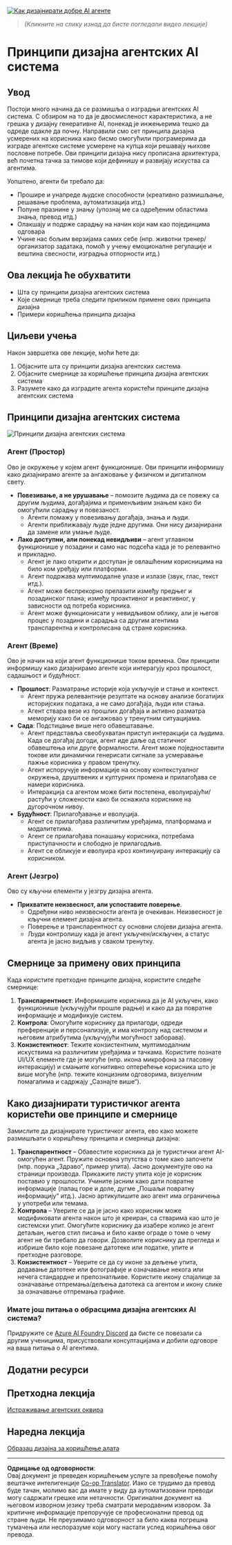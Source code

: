 <!--
CO_OP_TRANSLATOR_METADATA:
{
  "original_hash": "4c46e4ff9e349c521e2b0b17f51afa64",
  "translation_date": "2025-08-29T22:55:20+00:00",
  "source_file": "03-agentic-design-patterns/README.md",
  "language_code": "sr"
}
-->
[![Как дизајнирати добре AI агенте](../../../translated_images/lesson-3-thumbnail.1092dd7a8f1074a5b26e35aa8f810814e05a22fed1765c20c14b2b508c7ae379.sr.png)](https://youtu.be/m9lM8qqoOEA?si=4KimounNKvArQQ0K)

> _(Кликните на слику изнад да бисте погледали видео лекције)_
# Принципи дизајна агентских AI система

## Увод

Постоји много начина да се размишља о изградњи агентских AI система. С обзиром на то да је двосмисленост карактеристика, а не грешка у дизајну генеративне AI, понекад је инжењерима тешко да одреде одакле да почну. Направили смо сет принципа дизајна усмерених на корисника како бисмо омогућили програмерима да изграде агентске системе усмерене на купца који решавају њихове пословне потребе. Ови принципи дизајна нису прописана архитектура, већ почетна тачка за тимове који дефинишу и развијају искуства са агентима.

Уопштено, агенти би требало да:

- Прошире и унапреде људске способности (креативно размишљање, решавање проблема, аутоматизација итд.)
- Попуне празнине у знању (упознај ме са одређеним областима знања, превод итд.)
- Олакшају и подрже сарадњу на начин који нам као појединцима одговара
- Учине нас бољим верзијама самих себе (нпр. животни тренер/организатор задатака, помоћ у учењу емоционалне регулације и вештина свесности, изградња отпорности итд.)

## Ова лекција ће обухватити

- Шта су принципи дизајна агентских система
- Које смернице треба следити приликом примене ових принципа дизајна
- Примери коришћења принципа дизајна

## Циљеви учења

Након завршетка ове лекције, моћи ћете да:

1. Објасните шта су принципи дизајна агентских система
2. Објасните смернице за коришћење принципа дизајна агентских система
3. Разумете како да изградите агента користећи принципе дизајна агентских система

## Принципи дизајна агентских система

![Принципи дизајна агентских система](../../../translated_images/agentic-design-principles.1cfdf8b6d3cc73c2b738951ee7b2043e224441d98babcf654be69d866120f93a.sr.png)

### Агент (Простор)

Ово је окружење у којем агент функционише. Ови принципи информишу како дизајнирамо агенте за ангажовање у физичком и дигиталном свету.

- **Повезивање, а не урушавање** – помозите људима да се повежу са другим људима, догађајима и применљивим знањем како би омогућили сарадњу и повезаност.
  - Агенти помажу у повезивању догађаја, знања и људи.
  - Агенти приближавају људе једне другима. Они нису дизајнирани да замене или умање људе.
- **Лако доступни, али понекад невидљиви** – агент углавном функционише у позадини и само нас подсећа када је то релевантно и прикладно.
  - Агент је лако открити и доступан је овлашћеним корисницима на било ком уређају или платформи.
  - Агент подржава мултимодалне улазе и излазе (звук, глас, текст итд.).
  - Агент може беспрекорно прелазити између предњег и позадинског плана; између проактивног и реактивног, у зависности од потреба корисника.
  - Агент може функционисати у невидљивом облику, али је његов процес у позадини и сарадња са другим агентима транспарентна и контролисана од стране корисника.

### Агент (Време)

Ово је начин на који агент функционише током времена. Ови принципи информишу како дизајнирамо агенте који интерагују кроз прошлост, садашњост и будућност.

- **Прошлост**: Разматрање историје која укључује и стање и контекст.
  - Агент пружа релевантније резултате на основу анализе богатијих историјских података, а не само догађаја, људи или стања.
  - Агент ствара везе из прошлих догађаја и активно разматра меморију како би се ангажовао у тренутним ситуацијама.
- **Сада**: Подстицање више него обавештавање.
  - Агент представља свеобухватан приступ интеракцији са људима. Када се догађај догоди, агент иде даље од статичног обавештења или друге формалности. Агент може поједноставити токове или динамички генерисати сигнале за усмеравање пажње корисника у правом тренутку.
  - Агент испоручује информације на основу контекстуалног окружења, друштвених и културних промена и прилагођава се намери корисника.
  - Интеракција са агентом може бити постепена, еволуирајући/растући у сложености како би оснажила кориснике на дугорочном нивоу.
- **Будућност**: Прилагођавање и еволуција.
  - Агент се прилагођава различитим уређајима, платформама и модалитетима.
  - Агент се прилагођава понашању корисника, потребама приступачности и слободно је прилагодљив.
  - Агент се обликује и еволуира кроз континуирану интеракцију са корисником.

### Агент (Језгро)

Ово су кључни елементи у језгру дизајна агента.

- **Прихватите неизвесност, али успоставите поверење**.
  - Одређени ниво неизвесности агента је очекиван. Неизвесност је кључни елемент дизајна агента.
  - Поверење и транспарентност су основни слојеви дизајна агента.
  - Људи контролишу када је агент укључен/искључен, а статус агента је јасно видљив у сваком тренутку.

## Смернице за примену ових принципа

Када користите претходне принципе дизајна, користите следеће смернице:

1. **Транспарентност**: Информишите корисника да је AI укључен, како функционише (укључујући прошле радње) и како да да повратне информације и модификује систем.
2. **Контрола**: Омогућите кориснику да прилагоди, одреди преференције и персонализује, и има контролу над системом и његовим атрибутима (укључујући могућност заборава).
3. **Конзистентност**: Тежите конзистентним, мултимодалним искуствима на различитим уређајима и тачкама. Користите познате UI/UX елементе где је могуће (нпр. икона микрофона за гласовну интеракцију) и смањите когнитивно оптерећење корисника што је више могуће (нпр. тежите концизним одговорима, визуелним помагалима и садржају „Сазнајте више“).

## Како дизајнирати туристичког агента користећи ове принципе и смернице

Замислите да дизајнирате туристичког агента, ево како можете размишљати о коришћењу принципа и смерница дизајна:

1. **Транспарентност** – Обавестите корисника да је туристички агент AI-омогућен агент. Пружите основна упутства о томе како започети (нпр. порука „Здраво“, пример упита). Јасно документујте ово на страници производа. Прикажите листу упита које је корисник поставио у прошлости. Учините јасним како дати повратне информације (палац горе и доле, дугме „Пошаљи повратну информацију“ итд.). Јасно артикулишите ако агент има ограничења у употреби или темама.
2. **Контрола** – Уверите се да је јасно како корисник може модификовати агента након што је креиран, са стварима као што је системски упит. Омогућите кориснику да изабере колико је агент детаљан, његов стил писања и било какве ограде о томе о чему агент не би требало да говори. Дозволите кориснику да прегледа и избрише било које повезане датотеке или податке, упите и претходне разговоре.
3. **Конзистентност** – Уверите се да су иконе за дељење упита, додавање датотеке или фотографије и означавање некога или нечега стандардне и препознатљиве. Користите икону спајалице за означавање отпремања/дељења датотека са агентом и икону слике за означавање отпремања графике.

### Имате још питања о обрасцима дизајна агентских AI система?

Придружите се [Azure AI Foundry Discord](https://aka.ms/ai-agents/discord) да бисте се повезали са другим ученицима, присуствовали консултацијама и добили одговоре на ваша питања о AI агентима.

## Додатни ресурси

## Претходна лекција

[Истраживање агентских оквира](../02-explore-agentic-frameworks/README.md)

## Наредна лекција

[Образац дизајна за коришћење алата](../04-tool-use/README.md)

---

**Одрицање од одговорности**:  
Овај документ је преведен коришћењем услуге за превођење помоћу вештачке интелигенције [Co-op Translator](https://github.com/Azure/co-op-translator). Иако се трудимо да превод буде тачан, молимо вас да имате у виду да аутоматизовани преводи могу садржати грешке или нетачности. Оригинални документ на његовом изворном језику треба сматрати меродавним извором. За критичне информације препоручује се професионални превод од стране људи. Не преузимамо одговорност за било каква погрешна тумачења или неспоразуме који могу настати услед коришћења овог превода.